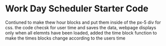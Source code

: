 # Work Day Scheduler Starter Code
Contiuned to make thew hour blocks and put them inside of the px-5 div for css.
the code checsk for user time and saves the data,
webpage displays only when all elemnts have been loaded,
added the time block function to make the times blocks change according to the users time
